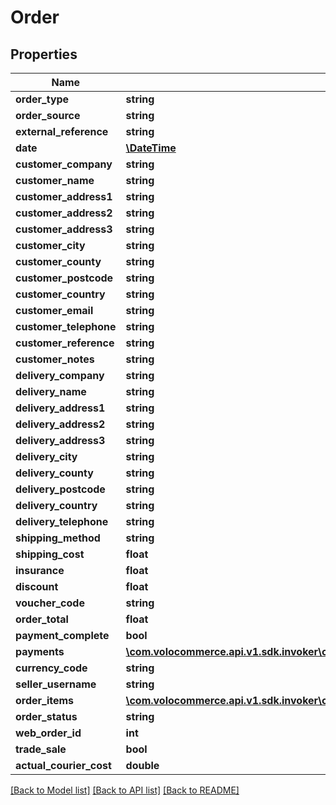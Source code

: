 # Order

## Properties
Name | Type | Description | Notes
------------ | ------------- | ------------- | -------------
**order_type** | **string** | orderType | [optional] 
**order_source** | **string** |  | [optional] 
**external_reference** | **string** |  | [optional] 
**date** | [**\DateTime**](\DateTime.md) |  | [optional] 
**customer_company** | **string** |  | [optional] 
**customer_name** | **string** |  | [optional] 
**customer_address1** | **string** |  | [optional] 
**customer_address2** | **string** |  | [optional] 
**customer_address3** | **string** |  | [optional] 
**customer_city** | **string** |  | [optional] 
**customer_county** | **string** |  | [optional] 
**customer_postcode** | **string** |  | [optional] 
**customer_country** | **string** |  | [optional] 
**customer_email** | **string** |  | [optional] 
**customer_telephone** | **string** |  | [optional] 
**customer_reference** | **string** |  | [optional] 
**customer_notes** | **string** |  | [optional] 
**delivery_company** | **string** |  | [optional] 
**delivery_name** | **string** |  | [optional] 
**delivery_address1** | **string** |  | [optional] 
**delivery_address2** | **string** |  | [optional] 
**delivery_address3** | **string** |  | [optional] 
**delivery_city** | **string** |  | [optional] 
**delivery_county** | **string** |  | [optional] 
**delivery_postcode** | **string** |  | [optional] 
**delivery_country** | **string** |  | [optional] 
**delivery_telephone** | **string** |  | [optional] 
**shipping_method** | **string** |  | [optional] 
**shipping_cost** | **float** |  | [optional] 
**insurance** | **float** |  | [optional] 
**discount** | **float** |  | [optional] 
**voucher_code** | **string** |  | [optional] 
**order_total** | **float** |  | [optional] 
**payment_complete** | **bool** |  | [optional] 
**payments** | [**\com.volocommerce.api.v1.sdk.invoker\com.volocommerce.api.v1.sdk.model\Payments**](Payments.md) |  | [optional] 
**currency_code** | **string** |  | [optional] 
**seller_username** | **string** |  | [optional] 
**order_items** | [**\com.volocommerce.api.v1.sdk.invoker\com.volocommerce.api.v1.sdk.model\CreateOrderItems**](CreateOrderItems.md) |  | [optional] 
**order_status** | **string** |  | [optional] 
**web_order_id** | **int** |  | [optional] 
**trade_sale** | **bool** |  | [optional] 
**actual_courier_cost** | **double** |  | [optional] 

[[Back to Model list]](../README.md#documentation-for-models) [[Back to API list]](../README.md#documentation-for-api-endpoints) [[Back to README]](../README.md)


